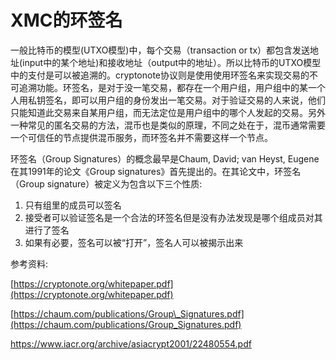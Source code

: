 # XMC的环签名

一般比特币的模型\(UTXO模型\)中，每个交易（transaction or tx）都包含发送地址\(input中的某个地址\)和接收地址（output中的地址）。所以比特币的UTXO模型中的支付是可以被追溯的。cryptonote协议则是使用使用环签名来实现交易的不可追溯功能。环签名，是对于没一笔交易，都存在一个用户组，用户组中的某一个人用私钥签名，即可以用户组的身份发出一笔交易。对于验证交易的人来说，他们只能知道此交易来自某用户组，而无法定位是用户组中的哪个人发起的交易。另外一种常见的匿名交易的方法，混币也是类似的原理，不同之处在于，混币通常需要一个可信任的节点提供混币服务，而环签名并不需要这样一个节点。

环签名（Group Signatures）的概念最早是Chaum, David; van Heyst, Eugene在其1991年的论文《Group signatures》首先提出的。在其论文中，环签名（Group signature）被定义为包含以下三个性质:

1. 只有组里的成员可以签名
2. 接受者可以验证签名是一个合法的环签名但是没有办法发现是哪个组成员对其进行了签名
3. 如果有必要，签名可以被“打开”，签名人可以被揭示出来



参考资料:

[https://cryptonote.org/whitepaper.pdf](https://cryptonote.org/whitepaper.pdf)

[https://chaum.com/publications/Group\_Signatures.pdf](https://chaum.com/publications/Group_Signatures.pdf)

https://www.iacr.org/archive/asiacrypt2001/22480554.pdf



